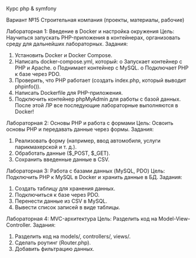Курс php & symfony

Вариант №15 Строительная компания (проекты, материалы, рабочие)

Лабораторная 1: Введение в Docker и настройка окружения
Цель: Научиться запускать PHP-приложения в контейнерах, организовать среду для дальнейших лабораторных.
Задания:
1.	Установить Docker и Docker Compose.
2.	Написать docker-compose.yml, который:
o	Запускает контейнер с PHP и Apache.
o	Поднимает контейнер с MySQL.
o	Подключает PHP к базе через PDO.
3.	Проверить, что PHP работает (создать index.php, который выводит phpinfo()).
4.	Написать Dockerfile для PHP-приложения.
5.	Подключить контейнер phpMyAdmin для работы с базой данных.
После этой ЛР все последующие лабораторные выполняются в Docker!

Лабораторная 2: Основы PHP и работа с формами
Цель: Освоить основы PHP и передавать данные через формы.
Задания:
1.	Реализовать форму (например, ввод автомобиля, услуги парикмахерской и т. д.).
2.	Обработать данные ($_POST, $_GET).
3.	Сохранить введенные данные в CSV.

Лабораторная 3: Работа с базами данных (MySQL, PDO)
Цель: Подключить PHP к MySQL в Docker и хранить данные в БД.
Задания:
1.	Создать таблицу для хранения данных.
2.	Подключиться к базе через PDO.
3.	Перенести данные из CSV в MySQL.
4.	Вывести список записей в виде таблицы.

Лабораторная 4: MVC-архитектура
Цель: Разделить код на Model-View-Controller.
Задания:
1.	Разделить код на models/, controllers/, views/.
2.	Сделать роутинг (Router.php).
3.	Добавить фильтрацию данных.
